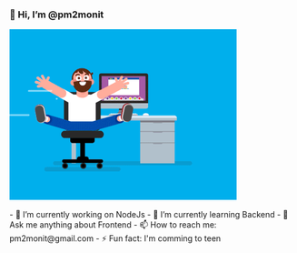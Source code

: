 ### 👋 Hi, I’m @pm2monit
<p>
<!--   <img src="https://halosehat.com/wp-content/uploads/2019/09/Manfaat-Main-Rubik-1280x720.jpg"  /> -->
  <img src="https://raw.githubusercontent.com/staticshreyas/staticshreyas/master/coder.gif" />
</p>
- 🔭 I’m currently working on NodeJs
- 🌱 I’m currently learning Backend
- 💬 Ask me anything about Frontend
- 📫 How to reach me: pm2monit@gmail.com
- ⚡ Fun fact: I'm comming to teen
<!---
pm2monit/pm2monit is a ✨ special ✨ repository because its `README.md` (this file) appears on your GitHub profile.
You can click the Preview link to take a look at your changes.
--->
